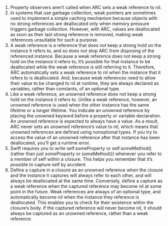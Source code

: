 1. Property observers aren’t called when ARC sets a weak reference to nil.
2. In systems that use garbage collection, weak pointers are sometimes used to implement a simple caching mechanism because objects with no strong references are deallocated only when memory pressure triggers garbage collection. However, with ARC, values are deallocated as soon as their last strong reference is removed, making weak references unsuitable for such a purpose.
3. A weak reference is a reference that does not keep a strong hold on the instance it refers to, and so does not stop ARC from disposing of the referenced instance. Because a weak reference does not keep a strong hold on the instance it refers to, it’s possible for that instance to be deallocated while the weak reference is still referring to it. Therefore, ARC automatically sets a weak reference to nil when the instance that it refers to is deallocated. And, because weak references need to allow their value to be changed to nil at runtime, they are always declared as variables, rather than constants, of an optional type.
4. Like a weak reference, an unowned reference does not keep a strong hold on the instance it refers to. Unlike a weak reference, however, an unowned reference is used when the other instance has the same lifetime or a longer lifetime. You indicate an unowned reference by placing the unowned keyword before a property or variable declaration. An unowned reference is expected to always have a value. As a result, ARC never sets an unowned reference’s value to nil, which means that unowned references are defined using nonoptional types. If you try to access the value of an unowned reference after that instance has been deallocated, you’ll get a runtime error.
5. Swift requires you to write self.someProperty or self.someMethod() (rather than just someProperty or someMethod()) whenever you refer to a member of self within a closure. This helps you remember that it’s possible to capture self by accident.
6. Define a capture in a closure as an unowned reference when the closure and the instance it captures will always refer to each other, and will always be deallocated at the same time. Conversely, define a capture as a weak reference when the captured reference may become nil at some point in the future. Weak references are always of an optional type, and automatically become nil when the instance they reference is deallocated. This enables you to check for their existence within the closure’s body. If the captured reference will never become nil, it should always be captured as an unowned reference, rather than a weak reference.
